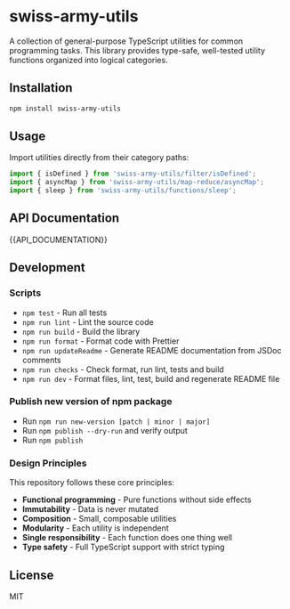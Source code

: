 # swiss-army-utils

A collection of general-purpose TypeScript utilities for common programming tasks. This library provides type-safe, well-tested utility functions organized into logical categories.

## Installation

```bash
npm install swiss-army-utils
```

## Usage

Import utilities directly from their category paths:

```typescript
import { isDefined } from 'swiss-army-utils/filter/isDefined';
import { asyncMap } from 'swiss-army-utils/map-reduce/asyncMap';
import { sleep } from 'swiss-army-utils/functions/sleep';
```

## API Documentation

{{API_DOCUMENTATION}}

## Development

### Scripts

- `npm test` - Run all tests
- `npm run lint` - Lint the source code
- `npm run build` - Build the library
- `npm run format` - Format code with Prettier
- `npm run updateReadme` - Generate README documentation from JSDoc comments
- `npm run checks` - Check format, run lint, tests and build
- `npm run dev` - Format files, lint, test, build and regenerate README file

### Publish new version of npm package

- Run `npm run new-version [patch | minor | major]`
- Run `npm publish --dry-run` and verify output
- Run `npm publish`

### Design Principles

This repository follows these core principles:

- **Functional programming** - Pure functions without side effects
- **Immutability** - Data is never mutated
- **Composition** - Small, composable utilities
- **Modularity** - Each utility is independent
- **Single responsibility** - Each function does one thing well
- **Type safety** - Full TypeScript support with strict typing

## License

MIT
